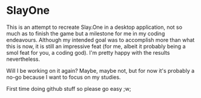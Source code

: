 # SlayOne

This is an attempt to recreate Slay.One in a desktop application, not so much as to finish the game but a milestone for me in my coding endeavours. Although my intended goal was to accomplish more than what this is now, it is still an impressive feat (for me, albeit it probably being a smol feat for you, a coding god). I'm pretty happy with the results nevertheless.

Will I be working on it again? Maybe, maybe not, but for now it's probably a no-go because I want to focus on my studies. 

First time doing github stuff so please go easy ;w;
